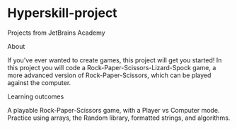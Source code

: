 # Hyperskill-project
Projects from JetBrains Academy

About

If you’ve ever wanted to create games, this project will get you started! In this project you will code a Rock-Paper-Scissors-Lizard-Spock game, a more advanced version of Rock-Paper-Scissors, which can be played against the computer.

Learning outcomes

A playable Rock-Paper-Scissors game, with a Player vs Computer mode. Practice using arrays, the Random library, formatted strings, and algorithms.
